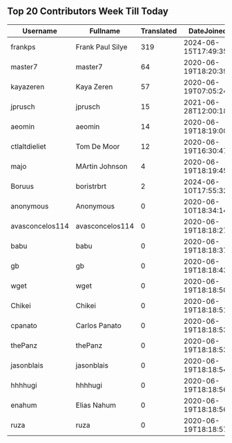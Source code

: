 ## Top 20 Contributors Week Till Today ##
|Username|Fullname|Translated|DateJoined|Language|
|--------|--------|----------|----------|-------|
|frankps|Frank Paul Silye|319|2024-06-15T17:49:35.|nb_NO|
|master7|master7|64|2020-06-19T18:20:39.|pl|
|kayazeren|Kaya Zeren|57|2020-06-19T07:05:24Z|tr|
|jprusch|jprusch|15|2021-06-28T12:00:18.|de|
|aeomin|aeomin|14|2020-06-19T18:19:00Z|zh_Hans|
|ctlaltdieliet|Tom De Moor|12|2020-06-19T16:30:47Z|nl|
|majo|MArtin Johnson|4|2020-06-19T18:19:45Z|sv|
|Boruus|boristrbrt|2|2024-06-10T17:55:32.||
|anonymous|Anonymous|0|2020-06-10T18:34:14.||
|avasconcelos114|avasconcelos114|0|2020-06-19T18:18:27Z||
|babu|babu|0|2020-06-19T18:18:37.||
|gb|gb|0|2020-06-19T18:18:43.||
|wget|wget|0|2020-06-19T18:18:50Z|ro|
|Chikei|Chikei|0|2020-06-19T18:18:51Z|zh_Hant|
|cpanato|Carlos Panato|0|2020-06-19T18:18:53Z||
|thePanz|thePanz|0|2020-06-19T18:18:53Z||
|jasonblais|jasonblais|0|2020-06-19T18:18:54Z||
|hhhhugi|hhhhugi|0|2020-06-19T18:18:56.||
|enahum|Elias  Nahum|0|2020-06-19T18:18:56Z|es|
|ruza|ruza|0|2020-06-19T18:18:57.||
